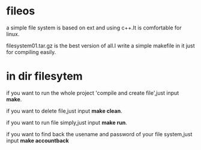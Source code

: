 # fileos
a simple file system is based on ext and using c++.It is comfortable for linux.

filesystem01.tar.gz is the best version of all.I write a simple makefile in it just for compiling easily.

# in dir filesytem

 if you want to run the whole project 'compile and create file',just input **make**.

 if you want to delete file,just input **make clean**.

 if you want to run file simply,just input **make run**.

 if you want to find back the usename and password of your file system,just input **make accountback**
